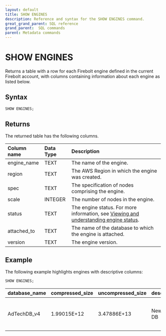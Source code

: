 ```yaml
---
layout: default
title: SHOW ENGINES
description: Reference and syntax for the SHOW ENGINES command.
great_grand_parent: SQL reference
grand_parent:  SQL commands
parent: Metadata commands
---
```


# SHOW ENGINES

Returns a table with a row for each Firebolt engine defined in the current Firebolt account, with columns containing information about each engine as listed below.

## Syntax

```sql
SHOW ENGINES;
```

## Returns

The returned table has the following columns.

| Column name                 | Data Type   | Description |
| :---------------------------| :-----------| :-----------|
| engine_name                 | TEXT      | The name of the engine. |
| region                      | TEXT      | The AWS Region in which the engine was created. |
| spec                        | TEXT      | The specification of nodes comprising the engine. |
| scale                       | INTEGER         | The number of nodes in the engine. |
| status                      | TEXT      | The engine status. For more information, see [Viewing and understanding engine status](../../working-with-engines/understanding-engine-fundamentals.md#viewing-and-understanding-engine-status). |
| attached_to                 | TEXT      | The name of the database to which the engine is attached. |
| version                     | TEXT      | The engine version. |

## Example

The following example highlights engines with descriptive columns: 

```sql
SHOW ENGINES;
```

| database_name |	compressed_size |	uncompressed_size |	description |	created_on |	created_by	|region	| attached_engines |	errors |
|:-------|:-------|:--------|:-------|:-----|:--------|:-------|:------|:-------|
| AdTechDB_v4 |	1.99015E+12 |	3.47886E+13 |	New Demo DB | firebolt-demo |	2022-06-15T11:48:31.683328Z	|SA Demo	us-east-1	| AdTechDB_v4_Analytics (default), AdTechDB_v4_Analytics_Small, AdTechDB_v4_demo_ingestion, AdTechDB_v4_overnight_example |	-
